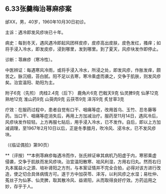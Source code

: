 ## 6.33张羹梅治荨麻疹案

邰XX，男，40岁，1960年10月30日初诊。

主诉：遇冷即发风疹块已十年。

病史：每到冬天，遇风遇冷即起风团样皮疹，皮疹高出皮肤，皮色发红，搔痒；如将手浸入冷水，即发皮疹，浸到哪里，发到哪里。到了夏天，风疹块发作即停止。

诊断：荨麻疹（寒冷性）。

中医辨证：每遇寒风冷雨，或将手浸入冷水，所浸之处，即发风疹，作胀发痒，颇苦之。脉沉细，苔白腻。阳不足以去寒，寒冷乘虚而袭之，交争于肌肤，则发风疹矣。治宜温阳、助阳为主。

附子6克（先煎） 肉桂2.4克（后下） 鹿角片6克 巴戟天9克 仙灵脾9克 仙茅12克 熟地12克 淮山药9克 山萸肉9克 云茯苓9克 泽泻9克 炙甘草3克

疗效：在服药过程中，患者自觉有口干、咽痛等症，改用首乌、玉竹、忍冬藤等药。当口干、咽痛等症消失后，再用上方加减治疗。服药至11月14日，遇风冷后，风疹块发作较轻。上方再服七贴后，用手浸入冷水，已不发作。自后，即以上方加减调理，至1967年2月10日以后，正是冬季腊月，吹冷风、浸冷水，已不发风疹块。

（《临证偶拾》第90页）

**〔评按〕**本例荨麻疹每遇冷而作，张氏辨证审其病机乃阳虚于内，寒邪乘虚侵袭，交争于肌肤而发风疹块。治宜温阳散寒、袪风利湿，方用右归丸。然而右归丸本属益火之源、培补肾阳之方剂，与本案证情并不完全合拍，必得对该方进行改造，使之切合具体病情方可。遂于方中加茯苓、泽泻，以利风疹之水湿；易杜仲、菟丝子为仙茅、仙灵脾，取其散冷风、益肾阳，从而取得良好疗效。方药运用之妙，存乎于人。

